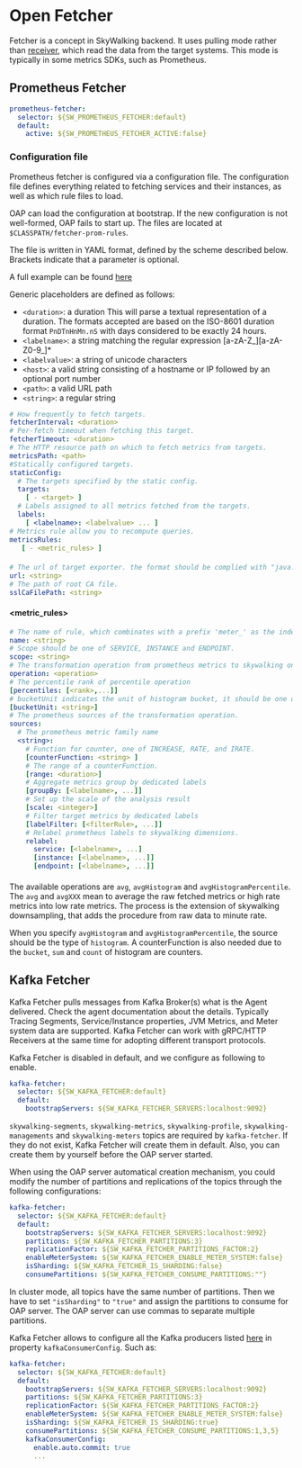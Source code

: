 # Open Fetcher
Fetcher is a concept in SkyWalking backend. It uses pulling mode rather than [receiver](backend-receivers.md), which
read the data from the target systems. This mode is typically in some metrics SDKs, such as Prometheus.

## Prometheus Fetcher
```yaml
prometheus-fetcher:
  selector: ${SW_PROMETHEUS_FETCHER:default}
  default:
    active: ${SW_PROMETHEUS_FETCHER_ACTIVE:false}
``` 

### Configuration file
Prometheus fetcher is configured via a configuration file. The configuration file defines everything related to fetching
 services and their instances, as well as which rule files to load.
                   
OAP can load the configuration at bootstrap. If the new configuration is not well-formed, OAP fails to start up. The files
are located at `$CLASSPATH/fetcher-prom-rules`.

The file is written in YAML format, defined by the scheme described below. Brackets indicate that a parameter is optional.

A full example can be found [here](../../../../oap-server/server-bootstrap/src/main/resources/fetcher-prom-rules/self.yaml)

Generic placeholders are defined as follows:

 * `<duration>`: a duration This will parse a textual representation of a duration. The formats accepted are based on 
                 the ISO-8601 duration format `PnDTnHnMn.nS` with days considered to be exactly 24 hours.
 * `<labelname>`: a string matching the regular expression \[a-zA-Z_\]\[a-zA-Z0-9_\]*
 * `<labelvalue>`: a string of unicode characters
 * `<host>`: a valid string consisting of a hostname or IP followed by an optional port number
 * `<path>`: a valid URL path
 * `<string>`: a regular string

```yaml
# How frequently to fetch targets.
fetcherInterval: <duration> 
# Per-fetch timeout when fetching this target.
fetcherTimeout: <duration>
# The HTTP resource path on which to fetch metrics from targets.
metricsPath: <path>
#Statically configured targets.
staticConfig:
  # The targets specified by the static config.
  targets:
    [ - <target> ]
  # Labels assigned to all metrics fetched from the targets.
  labels:
    [ <labelname>: <labelvalue> ... ]
# Metrics rule allow you to recompute queries.
metricsRules:
   [ - <metric_rules> ]
```

#### <target>

```yaml
# The url of target exporter. the format should be complied with "java.net.URI"
url: <string>
# The path of root CA file.
sslCaFilePath: <string>
```

#### <metric_rules>

```yaml
# The name of rule, which combinates with a prefix 'meter_' as the index/table name in storage.
name: <string>
# Scope should be one of SERVICE, INSTANCE and ENDPOINT.
scope: <string>
# The transformation operation from prometheus metrics to skywalking ones. 
operation: <operation>
# The percentile rank of percentile operation
[percentiles: [<rank>,...]]
# bucketUnit indicates the unit of histogram bucket, it should be one of MILLISECONDS, SECONDS, MINUTES, HOURS, DAYS
[bucketUnit: <string>]
# The prometheus sources of the transformation operation.
sources:
  # The prometheus metric family name 
  <string>:
    # Function for counter, one of INCREASE, RATE, and IRATE.
    [counterFunction: <string> ]
    # The range of a counterFunction.
    [range: <duration>]
    # Aggregate metrics group by dedicated labels
    [groupBy: [<labelname>, ...]]
    # Set up the scale of the analysis result
    [scale: <integer>]
    # Filter target metrics by dedicated labels
    [labelFilter: [<filterRule>, ...]]
    # Relabel prometheus labels to skywalking dimensions.
    relabel:
      service: [<labelname>, ...]
      [instance: [<labelname>, ...]]
      [endpoint: [<labelname>, ...]]
```

#### <operation>

The available operations are `avg`, `avgHistogram` and `avgHistogramPercentile`. The `avg` and `avgXXX` mean to average
the raw fetched metrics or high rate metrics into low rate metrics. The process is the extension of skywalking downsampling, 
that adds the procedure from raw data to minute rate.

When you specify `avgHistogram` and `avgHistogramPercentile`, the source should be the type of `histogram`. A counterFunction
is also needed due to the `bucket`, `sum` and `count` of histogram are counters.

## Kafka Fetcher

Kafka Fetcher pulls messages from Kafka Broker(s) what is the Agent delivered. Check the agent documentation about the details. Typically Tracing Segments, Service/Instance properties, JVM Metrics, and Meter system data are supported.  Kafka Fetcher can work with gRPC/HTTP Receivers at the same time for adopting different transport protocols.

Kafka Fetcher is disabled in default, and we configure as following to enable.

```yaml
kafka-fetcher:
  selector: ${SW_KAFKA_FETCHER:default}
  default:
    bootstrapServers: ${SW_KAFKA_FETCHER_SERVERS:localhost:9092}
```

`skywalking-segments`, `skywalking-metrics`, `skywalking-profile`, `skywalking-managements` and `skywalking-meters` topics are required by `kafka-fetcher`.
If they do not exist, Kafka Fetcher will create them in default. Also, you can create them by yourself before the OAP server started.

When using the OAP server automatical creation mechanism, you could modify the number of partitions and replications of the topics through the following configurations:

```yaml
kafka-fetcher:
  selector: ${SW_KAFKA_FETCHER:default}
  default:
    bootstrapServers: ${SW_KAFKA_FETCHER_SERVERS:localhost:9092}
    partitions: ${SW_KAFKA_FETCHER_PARTITIONS:3}
    replicationFactor: ${SW_KAFKA_FETCHER_PARTITIONS_FACTOR:2}
    enableMeterSystem: ${SW_KAFKA_FETCHER_ENABLE_METER_SYSTEM:false}
    isSharding: ${SW_KAFKA_FETCHER_IS_SHARDING:false}
    consumePartitions: ${SW_KAFKA_FETCHER_CONSUME_PARTITIONS:""}
```

In cluster mode, all topics have the same number of partitions. Then we have to set `"isSharding"` to `"true"` and assign the partitions to consume for OAP server. The OAP server can use commas to separate multiple partitions.

Kafka Fetcher allows to configure all the Kafka producers listed [here](http://kafka.apache.org/24/documentation.html#consumerconfigs) in property `kafkaConsumerConfig`. Such as:
```yaml
kafka-fetcher:
  selector: ${SW_KAFKA_FETCHER:default}
  default:
    bootstrapServers: ${SW_KAFKA_FETCHER_SERVERS:localhost:9092}
    partitions: ${SW_KAFKA_FETCHER_PARTITIONS:3}
    replicationFactor: ${SW_KAFKA_FETCHER_PARTITIONS_FACTOR:2}
    enableMeterSystem: ${SW_KAFKA_FETCHER_ENABLE_METER_SYSTEM:false}
    isSharding: ${SW_KAFKA_FETCHER_IS_SHARDING:true}
    consumePartitions: ${SW_KAFKA_FETCHER_CONSUME_PARTITIONS:1,3,5}
    kafkaConsumerConfig:
      enable.auto.commit: true
      ...
```
